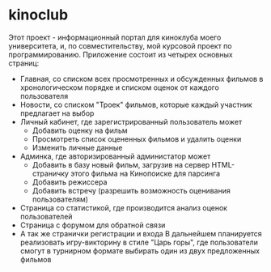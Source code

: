 # kinoclub
Этот проект - информационный портал для киноклуба моего университета, и, по совместительству, мой курсовой проект по программированию. 
Приложение состоит из четырех основных страниц: 
* Главная, со списком всех просмотренных и обсужденных фильмов в хронологическом порядке и списком оценок от каждого пользователя
* Новости, со списком "Троек" фильмов, которые каждый участник предлагает на выбор
* Личный кабинет, где зарегистрированный пользователь может
    * Добавить оценку на фильм
    * Просмотреть список оцененных фильмов и удалить оценки
    * Изменить личные данные
* Админка, где авторизированный администатор может
    * Добавить в базу новый фильм, загрузив на сервер HTML-страничку этого фильма на Кинопоиске для парсинга
    * Добавить режиссера
    * Добавить встречу (разрешить возможность оценивания пользователям)
* Страница со статистикой, где производится анализ оценок пользователей
* Страница с форумом  для обратной связи
* А так же странички регистрации и входа
В дальнейшем планируется реализовать игру-викторину в стиле "Царь горы", где пользователи смогут в турнирном формате выбирать один из двух предложенных фильмов
